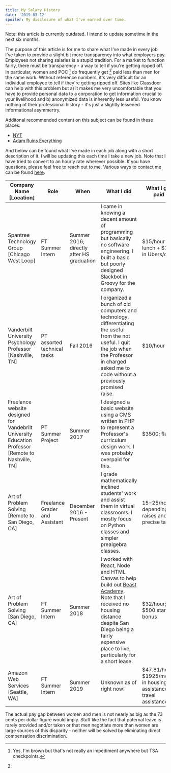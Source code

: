 ```yaml
---
title: My Salary History
date: '2019-03-12'
spoiler: My disclosure of what I've earned over time.
---
```


Note: this article is currently outdated. I intend to update sometime in the next six months.

The purpose of this article is for me to share what I've made in every job I've taken to provide a slight
bit more transparency into what employers pay. Employees not sharing salaries is a stupid tradition. For
a market to function fairly, there must be transparency - a way to tell if you're getting ripped off. In
particular, women and POC [^1] do frequently get [^2] paid less than men for the same work. Without
reference numbers, it's very difficult for an individual employee to tell if they're getting ripped off.
Sites like Glassdoor can help with this problem but a) it makes me very uncomfortable that you have to
provide personal data to a corporation to get information crucial to your livelihood and b) anonymized
data is inherently less useful. You know nothing of their professional history - it's just a slightly
lessened informational asymmertry.

Additonal recommended content on this subject can be found in these places:

- [NYT](https://www.nytimes.com/2018/08/31/smarter-living/pay-secrecy-national-labor-rights-act.html)
- [Adam Ruins Everything](https://www.youtube.com/watch?v=7xH7eGFuSYI)

And below can be found what I've made in each job along with a short description of it. I will be
updating this each time I take a new job. Note that I have tried to convert to an hourly rate wherever
possible. If you have questions, please feel free to reach out to me. Various ways to contact me can be
found [here](https://benc.io).

| Company Name [Location]                                                                            | Role                           | When                                      | What I did                                                                                                                                                                                                                                | What I got paid                                                   |
| -------------------------------------------------------------------------------------------------- | ------------------------------ | ----------------------------------------- | ----------------------------------------------------------------------------------------------------------------------------------------------------------------------------------------------------------------------------------------- | ----------------------------------------------------------------- |
| Spantree Technology Group [Chicago West Loop]                                                      | FT Summer Intern               | Summer 2016; directly after HS graduation | I came in knowing a decent amount of programming but basically no software engineering. I built a basic but poorly designed Slackbot in Groovy for the company.                                                                           | $15/hour + lunch + $12 in Ubers/day                               |
| Vanderbilt University Psychology Professor [Nashville, TN]                                         | PT assorted technical tasks    | Fall 2016                                 | I organized a bunch of old computers and technology, differentiating the useful from the not useful. I quit the job when the Professor in charged asked me to code without a previously promised raise.                                   | \$10/hour                                                         |
| Freelance website designed for Vandebrilt University Education Professor [Remote to Nashville, TN] | PT Summer Project              | Summer 2017                               | I designed a basic website using a CMS written in PHP to represent a Professor's curriculum design work. I was probably overpaid for this.                                                                                                | \$3500; flat                                                      |
| Art of Problem Solving [Remote to San Diego, CA]                                                   | Freelance Grader and Assistant | December 2016 - Present                   | I grade mathematically inclined students' work and assist them in virtual classrooms. I mostly focus on Python classes and simpler prealgebra classes.                                                                                    | $15-$25/hour; depending on raises and precise task.               |
| Art of Problem Solving [San Diego, CA]                                                             | FT Summer Intern               | Summer 2018                               | I worked with React, Node and HTML Canvas to help build out [Beast Academy](https://beastacademy.com). Note that I received no housing distance despite San Diego being a fairly expensive place to live, particularly for a short lease. | $32/hour; $500 starting bonus                                     |
| Amazon Web Services [Seattle, WA]                                                                  | FT Summer Intern               | Summer 2019                               | Unknown as of right now!                                                                                                                                                                                                                  | $47.81/hour; $1925/month in housing assistance; travel assistance |

[^1]: Yes, I'm brown but that's not really an impediment anywhere but TSA checkpoints.
[^2]:

  The actual pay gap between women and men is not nearly as big as the 73 cents per dollar figure would
  imply. Stuff like the fact that paternal leave is rarely provided and/or taken or that men negotiate
  more than women are large sources of this disparity - neither will be solved by eliminating direct
  compensation discrimination.
